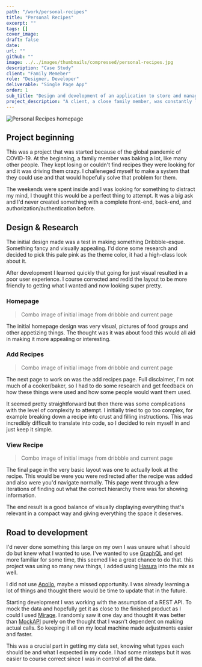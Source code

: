 ```yaml
---
path: "/work/personal-recipes"
title: "Personal Recipes"
excerpt: ""
tags: []
cover_image:
draft: false
date:
url: ""
github: ""
image: ../../images/thumbnails/compressed/personal-recipes.jpg
description: "Case Study"
client: "Family Memeber"
role: "Designer, Developer"
deliverable: "Single Page App"
order: 1
sub_title: "Design and development of an application to store and manage recipes."
project_description: "A client, a close family member, was constantly lamenting they were losing their recipes. These recipes were printed and kept in folders in a draw. I thought that I could come up with something that would back up their printed collection with a digital solution."
---
```


<img src="../../images/gallery/personal-recipes/homepage.png" alt="Personal Recipes homepage">

## Project beginning

This was a project that was started because of the global pandemic of COVID-19. At the beginning, a family member was baking a lot, like many other people. They kept losing or couldn't find recipes they were looking for and it was driving them crazy. I challeneged myself to make a system that they could use and that would hopefully solve that problem for them.

The weekends were spent inside and I was looking for something to distract my mind, I thought this would be a perfect thing to attempt. It was a big ask and I'd never created something with a complete front-end, back-end, and authorization/authentication before.

## Design & Research

The initial design made was a test in making something Dribbble-esque. Something fancy and visually appealing. I'd done some research and decided to pick this pale pink as the theme color, it had a high-class look about it.

After development I learned quickly that going for just visual resulted in a poor user experience. I course corrected and redid the layout to be more friendly to getting what I wanted and now looking super pretty.

### Homepage

> Combo image of initial image from dribbble and current page

The initial homepage design was very visual, pictures of food groups and other appetizing things. The thought was it was about food this would all aid in making it more appealing or interesting.

### Add Recipes

> Combo image of initial image from dribbble and current page

The next page to work on was the add recipes page. Full disclaimer, I'm not much of a cooker/baker, so I had to do some research and get feedback on how these things were used and how some people would want them used.

It seemed pretty straightforward but then there was some complications with the level of complexity to attempt. I initially tried to go too complex, for example breaking down a recipe into crust and filling instructions. This was incredibly difficult to translate into code, so I decided to rein myself in and just keep it simple.

### View Recipe

> Combo image of initial image from dribbble and current page

The final page in the very basic layout was one to actually look at the recipe. This would be were you were redirected after the recipe was added and also were you'd navigate normally. This page went through a few iterations of finding out what the correct hierarchy there was for showing information.

The end result is a good balance of visually displaying everything that's relevant in a compact way and giving everything the space it deserves.

## Road to development

I'd never done something this large on my own I was unsure what I should do but knew what I wanted to use. I've wanted to use [GraphQL](https://graphql.org/) and get more familiar for some time, this seemed like a great chance to do that. this project was using so many new things, I added using [Hasura](https://hasura.io/) into the mix as well.

I did not use [Apollo](https://www.apollographql.com/), maybe a missed opportunity. I was already learning a lot of things and thought there would be time to update that in the future.

Starting development I was working with the assumption of a REST API. To mock the data and hopefully get it as close to the finished product as I could I used [Mirage](https://miragejs.com/). I randomly saw it one day and thought it was better than [MockAPI](https://www.mockapi.io/) purely on the thought that I wasn't dependent on making actual calls. So keeping it all on my local machine made adjustments easier and faster.

This was a crucial part in getting my data set, knowing what types each should be and what I expected in my code. I had some missteps but it was easier to course correct since I was in control of all the data.
